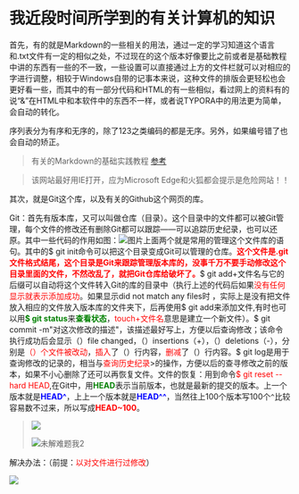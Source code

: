 # 我近段时间所学到的有关计算机的知识

首先，有的就是Markdown的一些相关的用法，通过一定的学习知道这个语言和.txt文件有一定的相似之处，不过现在的这个版本好像要比之前或者是基础教程中讲的东西有一些的不一致，一些设置可以直接通过上方的文件栏就可以对相应的字进行调整，相较于Windows自带的记事本来说，这种文件的排版会更轻松也会更好看一些，而其中的有一部分代码和HTML的有一些相似，看过网上的资料有的说“&”在HTML中和本软件中的东西不一样，或者说TYPORA中的用法更为简单，会自动的转化。

序列表分为有序和无序的，除了123之类编码的都是无序。另外，如果编号错了也会自动的矫正。

> 有关的Markdown的基础实践教程 [参考](https://www.jianshu.com/p/335db5716248)

> 该网站最好用IE打开，应为Microsoft Edge和火狐都会提示是危险网站！！

其次，就是Git这个库，以及有关的Github这个网页的库。

Git：首先有版本库，又可以叫做仓库（目录）。这个目录中的文件都可以被Git管理，每个文件的修改还有删除Git都可以跟踪——可以追踪历史纪录，也可以还原。其中一些代码的作用如图：![图片](D:\GIT\markdown图片\QQ图片20190314232710.png)上面两个就是常用的管理这个文件库的语句。其中的$ git init命令可以把这个目录变成Git可以管理的仓库。<font color=red>**这个文件是.git文件格式结尾，这个目录是Git来跟踪管理版本库的，没事千万不要手动修改这个目录里面的文件，不然改乱了，就把Git仓库给破坏了。**</font>$ git add+文件名与它的后缀可以自动将这个文件转入Git的库的目录中（执行上述的代码后如果<font color=red>没有任何显示就表示添加成功</font>。如果显示did not match any files时 ，实际上是没有把文件放入相应的文件放入版本库的文件夹下，后再使用$ git add来添加文件,有时也可以用<font color=green>**$ git status**</font>来<font color=green>**查看状态**</font>，<font color=red>touch+文件名</font>意思是建立一个新文件）。$ git commit -m"对这次修改的描述"，该描述最好写上，方便以后查询修改；该命令执行成功后会显示（）file changed，（）insertions（+），（）deletions（-），分别是<font color=red>（）个文件被改动</font>，<font color=red>插入</font>了（）行内容，<font color=red>删减</font>了（）行内容。$ git log是用于查询修改的记录的，相当与<font color=red>查询历史纪录</font>>的操作，方便以后的查寻修改之前的版本，如果不小心删除了还可以再恢复文件。文件的恢复：用到命令<font color=red>$ git reset --hard HEAD</font>,在Git中，用<font color=green>**HEAD**</font>表示当前版本，也就是最新的提交的版本。上一个版本就是<font color=blue>**HEAD^**</font>，上上一个版本就是<font color=blue>**HEAD^^**</font>，当然往上100个版本写100个`^`比较容易数不过来，所以写成<font color=red>**HEAD~100**</font>。

>![](D:\GIT\markdown图片\未解难题1.png)
>
>![未解难题我2](D:\GIT\markdown图片\未解难题我2.png)

解决办法：（前提：<font color=red>以对文件进行过修改</font>）

![](D:\GIT\markdown图片\解决方案1~2.png)

